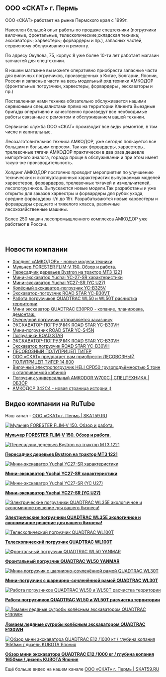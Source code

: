 ## ООО «СКАТ» г. Пермь
<p>ООО «СКАТ» работает на рынке Пермского края с 1999г.</p>
<p>Накоплен большой опыт работы по продаже спецтехники (погрузчики вилочные, фронтальные, телескопические;складская техника; экскаваторы; харвестеры; форвардеры и пр.), запасных частей, сервисному обслуживанию и ремонту.</p>
<p>По адресу Окулова, 75, корпус 8 уже более 10-ти лет работает магазин запчастей для спецтехники.</p>
<p>В нашем магазине вы можете оперативно приобрести запасные части для вилочных погрузчиков, произведенных в Китае, Болгарии, Японии, России и запасные части на весь модельный ряд техники АМКОДОР (фронтальные погрузчики, харвестеры, форвардеры , экскаваторы и пр.)</p>
<p>Поставленная нами техника обязательно обслуживается нашими сервисными специалистами прямо на территории Клиента.Выездные бригады оперативно и качественно произведут все необходимые работы связанные с ремонтом и обслуживанием вашей техники.</p>
<p>Сервисная служба ООО «СКАТ» производит все виды ремонтов, в том числе и капитальные.</p>
<p>Лесозаготовительная техника АМКОДОР, уже сегодня пользуется все большим и большим спросом. Так как форвардеры, харвестеры, трелевочные тягачи АМКОДОР практически в два раза дешевле импортного аналога, гораздо проще в обслуживании и при этом имеет такую-же производительность.</p>
<p>Холдинг АМКОДОР постоянно проводит мероприятия по улучшению технических и эксплуатационных характеристик выпускаемых моделей харвестеров, форвардеров, трелевочных тягачей и измельчителей, лесопогрузчиков. Выпускаются новые модели.Так разработаны и уже открыты для заказов харвестры и форвардеры для рубок ухода, средние форвардеры г/п до 15т. Разрабатываются новые харвестеры и форвардеры среднего и тяжелого класса, различные лесохозяйственные машины.</p>
<p>Более 250 машин лесопромышленного комплекса АМКОДОР уже работают в России.</p>
<p>&nbsp;</p>

## Новости компании

<!-- BLOG-POST-LIST:START -->
- [Холдинг  «АМКОДОР» - новые модели техники](https://www.skat59.ru/information/ppodr_1/holding-amkodor-novye-modeli-tehniki.html)
- [Мульчер FORESTER FLIM-V 150. Обзор и работа.](https://www.skat59.ru/information/video/forester-flim-v-150.html)
- [Пересадчик деревьев Bystron на трактор МТЗ 1221](https://www.skat59.ru/information/video/peresadchik-derevev-bystron-na-traktor-mtz-1221.html)
- [Мини-экскаватор Yuchai YC-27-SR характеристики](https://www.skat59.ru/information/video/mini-ekskavator-yuchai-yc-27-sr-harakteristiki.html)
- [Мини-экскаватор Yuchai YC27-SR &lpar;YC U27&rpar;](https://www.skat59.ru/information/video/mini-ekskavator-yuchai-yc27-sr-yc-u27.html)
- [Колёсный экскаватор-погрузчик YC-B325V](https://www.skat59.ru/catalogue/road-star/yc-b325v.html)
- [Экскаватор-погрузчик ROAD STAR YC-B30VT](https://www.skat59.ru/catalogue/road-star/yc-b30vt.html)
- [Работа погрузчиков QUADTRAC WL50 и WL50T расчистка территории](https://www.skat59.ru/information/video/wl50-i-wl50t.html)
- [Мини экскаватор QUADTRAC E30PRO - копание, планировка, демонтаж.](https://www.skat59.ru/information/video/e30pro.html)
- [Очередной погрузчик отправляется заказчику](https://www.skat59.ru/information/video/ocherednoj-pogruzchik-otpravlyaetsya-zakazchiku.html)
- [ЭКСКАВАТОР-ПОГРУЗЧИК ROAD STAR YC-B30VH](https://www.skat59.ru/information/video/road-star-yc-b30vh.html)
- [Мини-погрузчик ROAD STAR YC-S45N](https://www.skat59.ru/information/video/mini-pogruzchik-road-star-yc-s45n.html)
- [Погрузчики ROAD STAR](https://www.skat59.ru/information/video/pogruzchiki-road-star.html)
- [ЭКСКАВАТОР-ПОГРУЗЧИК ROAD STAR YC-B30VH](https://www.skat59.ru/about_company/news/ekskavator-pogruzchik-road-star-yc-b30vh.html)
- [Экскаватор погрузчик ROAD STAR YC-B30VH](https://www.skat59.ru/catalogue/road-star/yc-b30vh.html)
- [ЛЕСОВОЗНЫЙ ПОЛУПРИЦЕП ТИГЕР](https://www.skat59.ru/information/video/tiger.html)
- [ООО «СКАТ» предлагает вам приобрести ЛЕСОВОЗНЫЙ ПОЛУПРИЦЕП ТИГЕР 14 800](https://www.skat59.ru/about_company/news/tiger-14800.html)
- [Вилочный электропогрузчик HELI CPD50 грузоподъёмностью 5 тонн с отапливаемой кабиной](https://www.skat59.ru/information/video/vilochnyj-elektropogruzchik-heli-cpd50-gruzopodyomnostyu-5-tonn-s-otaplivaemoj-kabinoj.html)
- [Погрузчик универсальный AMKODOR W700C | СПЕЦТЕХНИКА | ОБЗОР](https://www.skat59.ru/information/video/pogruzchik-universalnyj-amkodor-w700c-spectehnika-obzor.html)
- [АМКОДОР 342С4 - новая страница истории :&rpar;](https://www.skat59.ru/information/video/amkodor-342s4-novaya-stranica-istorii.html)
<!-- BLOG-POST-LIST:END -->

## Видео компании на RuTube 

Наш канал - [ООО «СКАТ» г. Пермь | SKAT59.RU](https://rutube.ru/channel/24674834/)

<!-- BEGIN RUTUBE -->
<a href="https://rutube.ru/video/4f18cf26dd5c0b25747950195f9cebf9/">
	<picture>
		<source media="(prefers-color-scheme: dark)" srcset="https://pic.rutubelist.ru/video/ef/76/ef76508a44f6c6bbc49cbaa37cd35237.jpg?width=250">
		<img src="https://pic.rutubelist.ru/video/ef/76/ef76508a44f6c6bbc49cbaa37cd35237.jpg?width=250" alt="Мульчер FORESTER FLIM-V 150. Обзор и работа." title="Мульчер FORESTER FLIM-V 150. Обзор и работа.">
	</picture>
	<p><strong>Мульчер FORESTER FLIM-V 150. Обзор и работа.</strong></p>
</a>

<a href="https://rutube.ru/video/0c1fd714a4fd1885504e0ac707a93ed5/">
	<picture>
		<source media="(prefers-color-scheme: dark)" srcset="https://pic.rutubelist.ru/video/37/ce/37ce7c1dc28fd481476b6ac9846345fd.jpg?width=250">
		<img src="https://pic.rutubelist.ru/video/37/ce/37ce7c1dc28fd481476b6ac9846345fd.jpg?width=250" alt="Пересадчик деревьев Bystron на трактор МТЗ 1221" title="Пересадчик деревьев Bystron на трактор МТЗ 1221">
	</picture>
	<p><strong>Пересадчик деревьев Bystron на трактор МТЗ 1221</strong></p>
</a>

<a href="https://rutube.ru/video/cfe57b8cf10a43faef5479019b5a8cdc/">
	<picture>
		<source media="(prefers-color-scheme: dark)" srcset="https://pic.rutubelist.ru/video/cf/44/cf4494587208ef0f3a70d9e73b500c15.jpg?width=250">
		<img src="https://pic.rutubelist.ru/video/cf/44/cf4494587208ef0f3a70d9e73b500c15.jpg?width=250" alt="Мини-экскаватор Yuchai YC27-SR характеристики" title="Мини-экскаватор Yuchai YC27-SR характеристики">
	</picture>
	<p><strong>Мини-экскаватор Yuchai YC27-SR характеристики</strong></p>
</a>

<a href="https://rutube.ru/video/467db1178197fa8d8195063acd78c3c9/">
	<picture>
		<source media="(prefers-color-scheme: dark)" srcset="https://pic.rutubelist.ru/video/0b/0a/0b0abc30f678277bd4b78972d2d340ac.jpg?width=250">
		<img src="https://pic.rutubelist.ru/video/0b/0a/0b0abc30f678277bd4b78972d2d340ac.jpg?width=250" alt="Мини-экскаватор Yuchai YC27-SR (YC U27)" title="Мини-экскаватор Yuchai YC27-SR (YC U27)">
	</picture>
	<p><strong>Мини-экскаватор Yuchai YC27-SR (YC U27)</strong></p>
</a>

<a href="https://rutube.ru/video/089477d2e26ef2ee651ea90dddc3d186/">
	<picture>
		<source media="(prefers-color-scheme: dark)" srcset="https://pic.rutubelist.ru/video/10/46/10462188b83033cec12c837fedaaf5ef.jpg?width=250">
		<img src="https://pic.rutubelist.ru/video/10/46/10462188b83033cec12c837fedaaf5ef.jpg?width=250" alt="Электрические погрузчики QUADTRAC WL35E экологичное и экономичное решение для вашего бизнеса!" title="Электрические погрузчики QUADTRAC WL35E экологичное и экономичное решение для вашего бизнеса!">
	</picture>
	<p><strong>Электрические погрузчики QUADTRAC WL35E экологичное и экономичное решение для вашего бизнеса!</strong></p>
</a>

<a href="https://rutube.ru/video/7d196a6bb6a882b63c537344fa05b7ec/">
	<picture>
		<source media="(prefers-color-scheme: dark)" srcset="https://pic.rutubelist.ru/video/78/22/7822c2044eeab3089af09eb11bdca592.jpg?width=250">
		<img src="https://pic.rutubelist.ru/video/78/22/7822c2044eeab3089af09eb11bdca592.jpg?width=250" alt="Телескопический погрузчик QUADTRAC WL100T" title="Телескопический погрузчик QUADTRAC WL100T">
	</picture>
	<p><strong>Телескопический погрузчик QUADTRAC WL100T</strong></p>
</a>

<a href="https://rutube.ru/video/da295d356150ad86584b792cc34100c2/">
	<picture>
		<source media="(prefers-color-scheme: dark)" srcset="https://pic.rutubelist.ru/video/0e/72/0e7268069074898b9f6b4660caac85c4.jpg?width=250">
		<img src="https://pic.rutubelist.ru/video/0e/72/0e7268069074898b9f6b4660caac85c4.jpg?width=250" alt="Фронтальный погрузчик QUADTRAC WL50 YANMAR" title="Фронтальный погрузчик QUADTRAC WL50 YANMAR">
	</picture>
	<p><strong>Фронтальный погрузчик QUADTRAC WL50 YANMAR</strong></p>
</a>

<a href="https://rutube.ru/video/a5aff9ce183475f39b0ff11b987814e0/">
	<picture>
		<source media="(prefers-color-scheme: dark)" srcset="https://pic.rutubelist.ru/video/25/b1/25b17f45f495249a9d4df30a5e8d1834.jpg?width=250">
		<img src="https://pic.rutubelist.ru/video/25/b1/25b17f45f495249a9d4df30a5e8d1834.jpg?width=250" alt="Мини-погрузчик с шарнирно-сочленённой рамой QUADTRAC WL30T" title="Мини-погрузчик с шарнирно-сочленённой рамой QUADTRAC WL30T">
	</picture>
	<p><strong>Мини-погрузчик с шарнирно-сочленённой рамой QUADTRAC WL30T</strong></p>
</a>

<a href="https://rutube.ru/video/1a30b8f91dc01cddf1e5a39461d2d133/">
	<picture>
		<source media="(prefers-color-scheme: dark)" srcset="https://pic.rutubelist.ru/video/7f/20/7f20f5a167b5e01a128161feabae2cc5.jpg?width=250">
		<img src="https://pic.rutubelist.ru/video/7f/20/7f20f5a167b5e01a128161feabae2cc5.jpg?width=250" alt="Работа погрузчиков QUADTRAC WL50 и WL50T расчистка территории" title="Работа погрузчиков QUADTRAC WL50 и WL50T расчистка территории">
	</picture>
	<p><strong>Работа погрузчиков QUADTRAC WL50 и WL50T расчистка территории</strong></p>
</a>

<a href="https://rutube.ru/video/294bd8d5086ab5e1fc6457919f153a1a/">
	<picture>
		<source media="(prefers-color-scheme: dark)" srcset="https://pic.rutubelist.ru/video/88/0e/880e1a4885de8715c8e32178a6da1efb.jpg?width=250">
		<img src="https://pic.rutubelist.ru/video/88/0e/880e1a4885de8715c8e32178a6da1efb.jpg?width=250" alt="Ломаем ледяные сугробы колёсным экскаватором QUADTRAC E130WH" title="Ломаем ледяные сугробы колёсным экскаватором QUADTRAC E130WH">
	</picture>
	<p><strong>Ломаем ледяные сугробы колёсным экскаватором QUADTRAC E130WH</strong></p>
</a>

<a href="https://rutube.ru/video/93fb101a5b6caa11ec2569339ff41bd0/">
	<picture>
		<source media="(prefers-color-scheme: dark)" srcset="https://pic.rutubelist.ru/video/45/57/4557fd057042d745f4f63d1f476a481b.jpg?width=250">
		<img src="https://pic.rutubelist.ru/video/45/57/4557fd057042d745f4f63d1f476a481b.jpg?width=250" alt="Обзор мини экскаватора QUADTRAC E12 /1000 кг / глубина копания 1650мм / дизель KUBOTA Япония" title="Обзор мини экскаватора QUADTRAC E12 /1000 кг / глубина копания 1650мм / дизель KUBOTA Япония">
	</picture>
	<p><strong>Обзор мини экскаватора QUADTRAC E12 /1000 кг / глубина копания 1650мм / дизель KUBOTA Япония</strong></p>
</a>
<!-- END RUTUBE -->

Ещё больше видео на нашем канале [ООО «СКАТ» г. Пермь | SKAT59.RU](https://rutube.ru/channel/24674834/videos/)